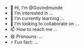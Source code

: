 - 👋 Hi, I’m @Govindmunde
- 👀 I’m interested in ...
- 🌱 I’m currently learning ...
- 💞️ I’m looking to collaborate on ...
- 📫 How to reach me ...
- 😄 Pronouns: ...
- ⚡ Fun fact: ...

<!---
Govindmunde/Govindmunde is a ✨ special ✨ repository because its `README.md` (this file) appears on your GitHub profile.
You can click the Preview link to take a look at your changes.
--->

